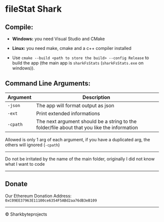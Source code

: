 # fileStat Shark

## Compile:

- <strong>Windows:</strong> you need Visual Studio and CMake
- <strong>Linux:</strong> you need make, cmake and a c++ compiler installed

- Use `cmake --build <path to store the build> --config Release` to build the app (the main app is `sharkFsStats` (`sharkFsStats.exe` on windows)).


## Command Line Arguments: 

Argument	|  Description
----------  |  ---------------------------------------------------------------------------
`-json`		| The app will format output as json
`-ext`		| Print extended informations
`-cpath`	| The next argument should be a string to the folder/file about that you like the information

Allowed is only 1 arg of each argument, if you have a duplicated arg, the others will ignored (`-cpath`)



---

Do not be irritated by the name of the main folder, originally I did not know what I want to code

---

## Donate

Our Ethereum Donation Address: `0xC09EE37963E11100ce6354F5ABd2aa76dB3eB109`

---

&copy; Sharkbyteprojects

